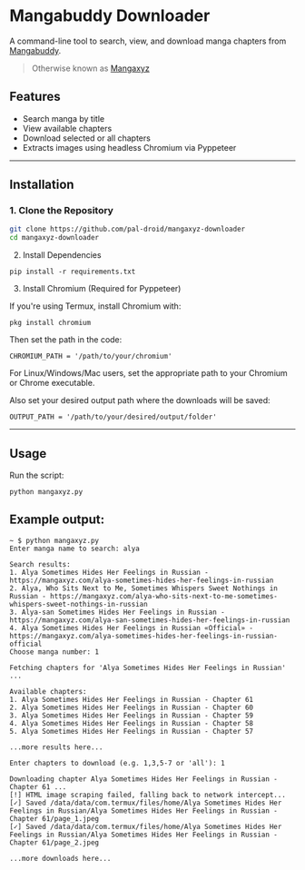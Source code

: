 # Mangabuddy Downloader

A command-line tool to search, view, and download manga chapters from [Mangabuddy](https://mangabuddy.com).

> Otherwise known as [Mangaxyz](mangaxyz.com)

## Features

- Search manga by title
- View available chapters
- Download selected or all chapters
- Extracts images using headless Chromium via Pyppeteer

---

## Installation

### 1. Clone the Repository

```bash
git clone https://github.com/pal-droid/mangaxyz-downloader
cd mangaxyz-downloader
```

2. Install Dependencies

```pip install -r requirements.txt```

3. Install Chromium (Required for Pyppeteer)

If you're using Termux, install Chromium with:

```pkg install chromium```

Then set the path in the code:

`CHROMIUM_PATH = '/path/to/your/chromium'`

For Linux/Windows/Mac users, set the appropriate path to your Chromium or Chrome executable.

Also set your desired output path where the downloads will be saved:

`OUTPUT_PATH = '/path/to/your/desired/output/folder'`

---

## Usage

Run the script:

`python mangaxyz.py`

## Example output:

```
~ $ python mangaxyz.py
Enter manga name to search: alya

Search results:
1. Alya Sometimes Hides Her Feelings in Russian - https://mangaxyz.com/alya-sometimes-hides-her-feelings-in-russian
2. Alya, Who Sits Next to Me, Sometimes Whispers Sweet Nothings in Russian - https://mangaxyz.com/alya-who-sits-next-to-me-sometimes-whispers-sweet-nothings-in-russian
3. Alya-san Sometimes Hides Her Feelings in Russian - https://mangaxyz.com/alya-san-sometimes-hides-her-feelings-in-russian
4. Alya Sometimes Hides Her Feelings in Russian «Official» - https://mangaxyz.com/alya-sometimes-hides-her-feelings-in-russian-official
Choose manga number: 1

Fetching chapters for 'Alya Sometimes Hides Her Feelings in Russian' ...

Available chapters:
1. Alya Sometimes Hides Her Feelings in Russian - Chapter 61
2. Alya Sometimes Hides Her Feelings in Russian - Chapter 60
3. Alya Sometimes Hides Her Feelings in Russian - Chapter 59
4. Alya Sometimes Hides Her Feelings in Russian - Chapter 58
5. Alya Sometimes Hides Her Feelings in Russian - Chapter 57

...more results here...

Enter chapters to download (e.g. 1,3,5-7 or 'all'): 1

Downloading chapter Alya Sometimes Hides Her Feelings in Russian - Chapter 61 ...
[!] HTML image scraping failed, falling back to network intercept...
[✓] Saved /data/data/com.termux/files/home/Alya Sometimes Hides Her Feelings in Russian/Alya Sometimes Hides Her Feelings in Russian - Chapter 61/page_1.jpeg
[✓] Saved /data/data/com.termux/files/home/Alya Sometimes Hides Her Feelings in Russian/Alya Sometimes Hides Her Feelings in Russian - Chapter 61/page_2.jpeg

...more downloads here...
```
